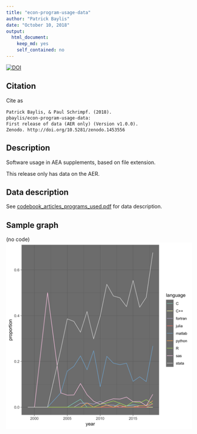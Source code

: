```yaml
---
title: "econ-program-usage-data"
author: "Patrick Baylis"
date: "October 10, 2018"
output: 
  html_document: 
    keep_md: yes
    self_contained: no
---
```




[![DOI](https://zenodo.org/badge/DOI/10.5281/zenodo.1453555.svg)](https://doi.org/10.5281/zenodo.1453555)

## Citation
Cite as

```
Patrick Baylis, & Paul Schrimpf. (2018).
pbaylis/econ-program-usage-data: 
First release of data (AER only) (Version v1.0.0). 
Zenodo. http://doi.org/10.5281/zenodo.1453556
```
## Description
Software usage in AEA supplements, based on file extension.

This release only has data on the AER.

## Data description



See  [codebook_articles_programs_used.pdf](codebook_articles_programs_used.pdf)  for data description.


## Sample graph
(no code)
![sample graph](aer_programs_by_year.png)
